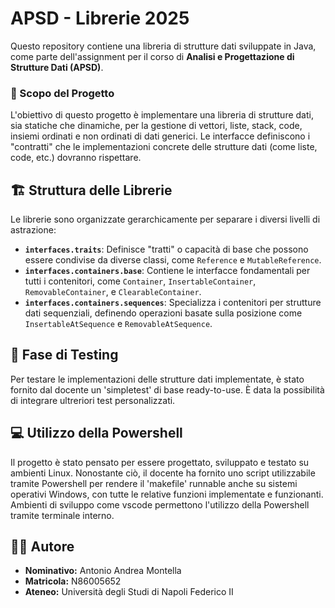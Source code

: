 # APSD - Librerie 2025

Questo repository contiene una libreria di strutture dati sviluppate in Java, come parte dell'assignment per il corso di **Analisi e Progettazione di Strutture Dati (APSD)**.

### 🎯 Scopo del Progetto

L'obiettivo di questo progetto è implementare una libreria di strutture dati, sia statiche che dinamiche, per la gestione di vettori, liste, stack, code, insiemi ordinati e non ordinati di dati generici. Le interfacce definiscono i "contratti" che le implementazioni concrete delle strutture dati (come liste, code, etc.) dovranno rispettare.

## 🏗️ Struttura delle Librerie

Le librerie sono organizzate gerarchicamente per separare i diversi livelli di astrazione:

- **`interfaces.traits`**: Definisce "tratti" o capacità di base che possono essere condivise da diverse classi, come `Reference` e `MutableReference`.
- **`interfaces.containers.base`**: Contiene le interfacce fondamentali per tutti i contenitori, come `Container`, `InsertableContainer`, `RemovableContainer`, e `ClearableContainer`.
- **`interfaces.containers.sequences`**: Specializza i contenitori per strutture dati sequenziali, definendo operazioni basate sulla posizione come `InsertableAtSequence` e `RemovableAtSequence`.

## 🧪 Fase di Testing

Per testare le implementazioni delle strutture dati implementate, è stato fornito dal docente un 'simpletest' di base ready-to-use. È data la possibilità di integrare ultreriori test personalizzati.

## 💻 Utilizzo della Powershell

Il progetto è stato pensato per essere progettato, sviluppato e testato su ambienti Linux. Nonostante ciò, il docente ha fornito uno script utilizzabile tramite Powershell per rendere il 'makefile' runnable anche su sistemi operativi Windows, con tutte le relative funzioni implementate e funzionanti. Ambienti di sviluppo come vscode permettono l'utilizzo della Powershell tramite terminale interno.


## 👨‍💻 Autore

*   **Nominativo:** Antonio Andrea Montella
*   **Matricola:** N86005652
*   **Ateneo:** Università degli Studi di Napoli Federico II
